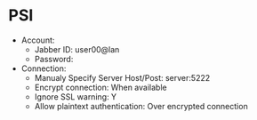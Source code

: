 # PSI #
  * Account:
    * Jabber ID: user00@lan
    * Password: 
  * Connection:
    * Manualy Specify Server Host/Post: server:5222
    * Encrypt connection: When available
    * Ignore SSL warning: Y
    * Allow plaintext authentication: Over encrypted connection